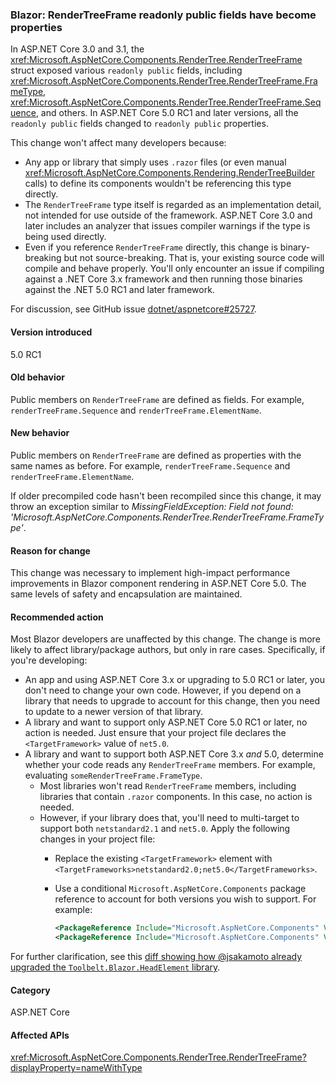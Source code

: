### Blazor: RenderTreeFrame readonly public fields have become properties

In ASP.NET Core 3.0 and 3.1, the <xref:Microsoft.AspNetCore.Components.RenderTree.RenderTreeFrame> struct exposed various `readonly public` fields, including <xref:Microsoft.AspNetCore.Components.RenderTree.RenderTreeFrame.FrameType>, <xref:Microsoft.AspNetCore.Components.RenderTree.RenderTreeFrame.Sequence>, and others. In ASP.NET Core 5.0 RC1 and later versions, all the `readonly public` fields changed to `readonly public` properties.

This change won't affect many developers because:

* Any app or library that simply uses `.razor` files (or even manual <xref:Microsoft.AspNetCore.Components.Rendering.RenderTreeBuilder> calls) to define its components wouldn't be referencing this type directly.
* The `RenderTreeFrame` type itself is regarded as an implementation detail, not intended for use outside of the framework. ASP.NET Core 3.0 and later includes an analyzer that issues compiler warnings if the type is being used directly.
* Even if you reference `RenderTreeFrame` directly, this change is binary-breaking but not source-breaking. That is, your existing source code will compile and behave properly. You'll only encounter an issue if compiling against a .NET Core 3.x framework and then running those binaries against the .NET 5.0 RC1 and later framework.

For discussion, see GitHub issue [dotnet/aspnetcore#25727](https://github.com/dotnet/aspnetcore/issues/25727).

#### Version introduced

5.0 RC1

#### Old behavior

Public members on `RenderTreeFrame` are defined as fields. For example, `renderTreeFrame.Sequence` and `renderTreeFrame.ElementName`.

#### New behavior

Public members on `RenderTreeFrame` are defined as properties with the same names as before. For example, `renderTreeFrame.Sequence` and `renderTreeFrame.ElementName`.

If older precompiled code hasn't been recompiled since this change, it may throw an exception similar to *MissingFieldException: Field not found: 'Microsoft.AspNetCore.Components.RenderTree.RenderTreeFrame.FrameType'*.

#### Reason for change

This change was necessary to implement high-impact performance improvements in Blazor component rendering in ASP.NET Core 5.0. The same levels of safety and encapsulation are maintained.

#### Recommended action

Most Blazor developers are unaffected by this change. The change is more likely to affect library/package authors, but only in rare cases. Specifically, if you're developing:

* An app and using ASP.NET Core 3.x or upgrading to 5.0 RC1 or later, you don't need to change your own code. However, if you depend on a library that needs to upgrade to account for this change, then you need to update to a newer version of that library.
* A library and want to support only ASP.NET Core 5.0 RC1 or later, no action is needed. Just ensure that your project file declares the `<TargetFramework>` value of `net5.0`.
* A library and want to support both ASP.NET Core 3.x *and* 5.0, determine whether your code reads any `RenderTreeFrame` members. For example, evaluating `someRenderTreeFrame.FrameType`.
  * Most libraries won't read `RenderTreeFrame` members, including libraries that contain `.razor` components. In this case, no action is needed.
  * However, if your library does that, you'll need to multi-target to support both `netstandard2.1` and `net5.0`. Apply the following changes in your project file:
    * Replace the existing `<TargetFramework>` element with `<TargetFrameworks>netstandard2.0;net5.0</TargetFrameworks>`.
    * Use a conditional `Microsoft.AspNetCore.Components` package reference to account for both versions you wish to support. For example:

        ```xml
        <PackageReference Include="Microsoft.AspNetCore.Components" Version="3.0.0" Condition="'$(TargetFramework)' == 'netstandard2.0'" />
        <PackageReference Include="Microsoft.AspNetCore.Components" Version="5.0.0-rc.1.*" Condition="'$(TargetFramework)' != 'netstandard2.0'" />
        ```

For further clarification, see this [diff showing how @jsakamoto already upgraded the `Toolbelt.Blazor.HeadElement` library](https://github.com/jsakamoto/Toolbelt.Blazor.HeadElement/commit/090df430ba725f9420d412753db8104e8c32bf51).

#### Category

ASP.NET Core

#### Affected APIs

<xref:Microsoft.AspNetCore.Components.RenderTree.RenderTreeFrame?displayProperty=nameWithType>

<!--

#### Affected APIs

`T:Microsoft.AspNetCore.Components.RenderTree.RenderTreeFrame`

-->
